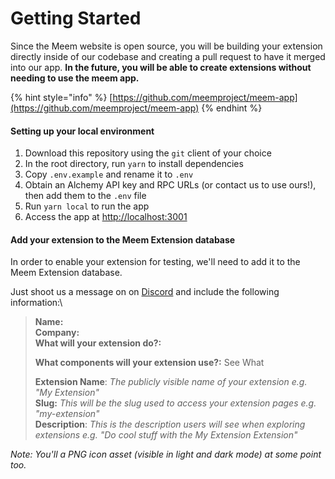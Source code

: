# Getting Started

Since the Meem website is open source, you will be building your extension directly inside of our codebase and creating a pull request to have it merged into our app. **In the future, you will be able to create extensions without needing to use the meem app.**

{% hint style="info" %}
[https://github.com/meemproject/meem-app](https://github.com/meemproject/meem-app)
{% endhint %}

#### **Setting up your local environment**

1. Download this repository using the `git` client of your choice
2. In the root directory, run `yarn` to install dependencies
3. Copy `.env.example` and rename it to `.env`
4. Obtain an Alchemy API key and RPC URLs (or contact us to use ours!), then add them to the `.env` file
5. Run `yarn local` to run the app
6. Access the app at [http://localhost:3001](http://localhost:3001/)



#### **Add your extension to the Meem Extension database**

In order to enable your extension for testing, we'll need to add it to the Meem Extension database.

Just shoot us a message on on [Discord](https://discord.gg/RYwC9Rxy) and include the following information:\


> **Name:**\
> **Company:**\
> **What will your extension do?:**
>
> **What components will your extension use?:** See What&#x20;
>
> **Extension Name**: _The publicly visible name of your extension e.g. "My Extension"_\
> **Slug:** _This will be the slug used to access your extension pages e.g. "my-extension"_\
> **Description**: _This is the description users will see when exploring extensions e.g. "Do cool stuff with the My Extension Extension"_

_Note: You'll a PNG icon asset (visible in light and dark mode) at some point too._
